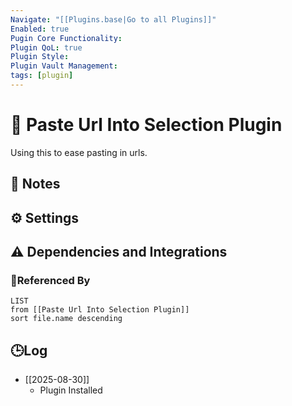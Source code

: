```yaml
---
Navigate: "[[Plugins.base|Go to all Plugins]]"
Enabled: true
Pugin Core Functionality:
Plugin QoL: true
Plugin Style:
Plugin Vault Management:
tags: [plugin]
---
```

# 🔌 Paste Url Into Selection Plugin

Using this to ease pasting in urls.

## 📝 Notes

## ⚙️ Settings

## ⚠️ Dependencies and Integrations

### 🔗Referenced By

```dataview
LIST
from [[Paste Url Into Selection Plugin]]
sort file.name descending
```

## 🕒Log

- [[2025-08-30]]
	- Plugin Installed
